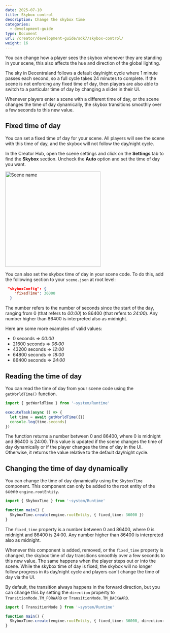 ```yaml
---
date: 2025-07-10
title: Skybox control
description: Change the skybox time
categories:
  - development-guide
type: Document
url: /creator/development-guide/sdk7/skybox-control/
weight: 16
---
```


You can change how a player sees the skybox whenever they are standing in your scene, this also affects the hue and direction of the global lighting.

The sky in Decentraland follows a default day/night cycle where 1 minute passes each second, so a full cycle takes 24 minutes to complete. If the scene is not enforcing any fixed time of day, then players are also able to switch to a particular time of day by changing a slider in their UI.

Whenever players enter a scene with a different time of day, or the scene changes the time of day dynamically, the skybox transitions smoothly over a few seconds to this new value.

## Fixed time of day

You can set a fixed time of day for your scene. All players will see the scene with this time of day, and the skybox will not follow the day/night cycle.

In the Creator Hub, open the scene settings and click on the **Settings** tab to find the **Skybox** section. Uncheck the **Auto** option and set the time of day you want.

<img src="/images/editor/fixed-time-of-day.png" alt="Scene name" width="300"/>


You can also set the skybox time of day in your scene code. To do this, add the following section to your `scene.json` at root level:

```json
 "skyboxConfig": {
    "fixedTime": 36000
  }
``` 

The number refers to the number of seconds since the start of the day, ranging from 0 (that refers to _00:00_) to 86400 (that refers to _24:00_). Any number higher than 86400 is interpreted also as midnight.

Here are some more examples of valid values:

- 0 seconds  =>   _00:00_
- 21600 seconds   =>   _06:00_
- 43200 seconds    =>   _12:00_
- 64800 seconds    =>   _18:00_
- 86400 seconds    =>   _24:00_

## Reading the time of day

You can read the time of day from your scene code using the `getWorldTime()` function.

```ts
import { getWorldTime } from '~system/Runtime'

executeTask(async () => {
  let time = await getWorldTime({})
  console.log(time.seconds)
})
```

The function returns a number between 0 and 86400, where 0 is midnight and 86400 is 24:00. This value is updated if the scene changes the time of day dynamically or if the player changes the time of day in the UI. Otherwise, it returns the value relative to the default day/night cycle.


## Changing the time of day dynamically

You can change the time of day dynamically using the `SkyboxTime` component. This component can only be added to the root entity of the scene `engine.rootEntity`.

```ts
import { SkyboxTime } from '~system/Runtime'

function main() {
  SkyboxTime.create(engine.rootEntity, { fixed_time: 36000 })
}
```

The `fixed_time` property is a number between 0 and 86400, where 0 is midnight and 86400 is 24:00. Any number higher than 86400 is interpreted also as midnight.

Whenever this component is added, removed, or the `fixed_time` property is changed, the skybox time of day transitions smoothly over a few seconds to this new value. The same happens when the player steps out or into the scene. While the skybox time of day is fixed, the skybox will no longer follow progress in its day/night cycle and players can't change the time of day via the UI.

By default, the transition always happens in the forward direction, but you can change this by setting the `direction` property to `TransitionMode.TM_FORWARD` or `TransitionMode.TM_BACKWARD`.

```ts
import { TransitionMode } from '~system/Runtime'

function main() {
  SkyboxTime.create(engine.rootEntity, { fixed_time: 36000, direction: TransitionMode.TM_BACKWARD })
}
```

<!-- 

TODO

SkyboxTime.encode("16:00)

SkyboxTime.decode("36000")

-->

